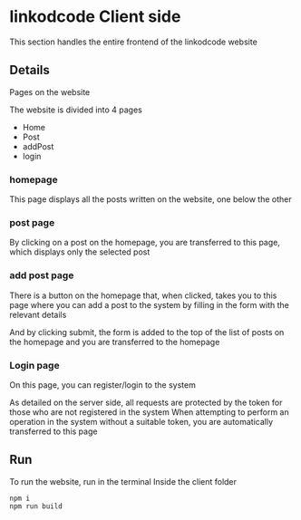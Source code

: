 # linkodcode Client side

This section handles the entire frontend of the linkodcode website

## Details

Pages on the website

The website is divided into 4 pages
* Home
* Post
* addPost
* login

### homepage

This page displays all the posts written on the website, one below the other

### post page

By clicking on a post on the homepage, you are transferred to this page, which displays only the selected post

### add post page

There is a button on the homepage that, when clicked, takes you to this page where you can add a post to the system by filling in the form with the relevant details

And by clicking submit, the form is added to the top of the list of posts on the homepage and you are transferred to the homepage

### Login page

On this page, you can register/login to the system

As detailed on the server side, all requests are protected by the token for those who are not registered in the system
When attempting to perform an operation in the system without a suitable token, you are automatically transferred to this page

## Run

To run the website, run in the terminal Inside the client folder

```
npm i
npm run build
```
